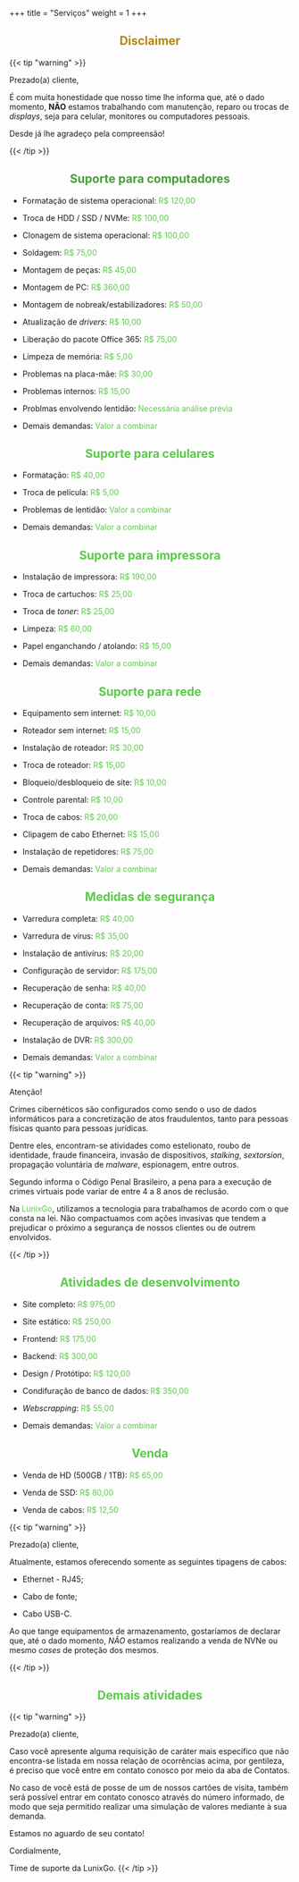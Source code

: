+++
title = "Serviços"
weight = 1
+++

<!-- ### Suporte para computadores -->

<center>
    <h2>
        <span style="color:#b8860b">Disclaimer</span>
    </h2>
</center>

{{< tip "warning" >}}

Prezado(a) cliente,

É com muita honestidade que nosso time lhe informa que, até o dado momento, **NÃO** estamos trabalhando com manutenção, reparo ou trocas de _displays_, seja para celular, monitores ou computadores pessoais.

Desde já lhe agradeço pela compreensão!

{{< /tip >}}


<center>
    <h2>
        <span style="color:#489f3a">Suporte para computadores</span>
    </h2>
</center>

- Formatação de sistema operacional: <span style="color:#5aca48">R$ 120,00</span>

- Troca de HDD / SSD / NVMe: <span style="color:#5aca48">R$ 100,00</span>

- Clonagem de sistema operacional: <span style="color:#5aca48">R$ 100,00</span>

- Soldagem: <span style="color:#5aca48">R$ 75,00</span>

- Montagem de peças: <span style="color:#5aca48">R$ 45,00</span>

- Montagem de PC: <span style="color:#5aca48">R$ 360,00</span>

- Montagem de nobreak/estabilizadores: <span style="color:#5aca48">R$ 50,00</span>

- Atualização de _drivers_: <span style="color:#5aca48">R$ 10,00</span>

- Liberação do pacote Office 365: <span style="color:#5aca48">R$ 75,00</span>

- Limpeza de memória: <span style="color:#5aca48">R$ 5,00</span>

- Problemas na placa-mãe: <span style="color:#5aca48">R$ 30,00</span>

- Problemas internos: <span style="color:#5aca48">R$ 15,00</span>

- Problmas envolvendo lentidão: <span style="color:#5aca48">Necessária análise prévia</span>

- Demais demandas: <span style="color:#5aca48">Valor a combinar</span>

<center>
    <h2>
        <span style="color:#5aca48">Suporte para celulares</span>
    </h2>
</center>

- Formatação: <span style="color:#5aca48">R$ 40,00</span>

- Troca de película: <span style="color:#5aca48">R$ 5,00</span>

- Problemas de lentidão: <span style="color:#5aca48">Valor a combinar</span>

- Demais demandas: <span style="color:#5aca48">Valor a combinar</span>

<center>
    <h2>
        <span style="color:#5aca48">Suporte para impressora</span>
    </h2>
</center>

- Instalação de impressora: <span style="color:#5aca48">R$ 190,00</span>

- Troca de cartuchos: <span style="color:#5aca48">R$ 25,00</span>

- Troca de _toner_: <span style="color:#5aca48">R$ 25,00</span>

- Limpeza: <span style="color:#5aca48">R$ 60,00</span>

- Papel enganchando / atolando: <span style="color:#5aca48">R$ 15,00</span>

- Demais demandas: <span style="color:#5aca48">Valor a combinar</span>

<center>
    <h2>
        <span style="color:#5aca48">Suporte para rede</span>
    </h2>
</center>

- Equipamento sem internet: <span style="color:#5aca48">R$ 10,00</span>

- Roteador sem internet: <span style="color:#5aca48">R$ 15,00</span>

- Instalação de roteador: <span style="color:#5aca48">R$ 30,00</span>

- Troca de roteador: <span style="color:#5aca48">R$ 15,00</span>

- Bloqueio/desbloqueio de site: <span style="color:#5aca48">R$ 10,00</span>

- Controle parental: <span style="color:#5aca48">R$ 10,00</span>

- Troca de cabos: <span style="color:#5aca48">R$ 20,00</span>

- Clipagem de cabo Ethernet: <span style="color:#5aca48">R$ 15,00</span>

- Instalação de repetidores: <span style="color:#5aca48">R$ 75,00</span>

- Demais demandas: <span style="color:#5aca48">Valor a combinar</span>
 
<center>
    <h2>
        <span style="color:#5aca48">Medidas de segurança</span>
    </h2>
</center>

- Varredura completa: <span style="color:#5aca48">R$ 40,00</span>

- Varredura de vírus: <span style="color:#5aca48">R$ 35,00</span>

- Instalação de antivírus: <span style="color:#5aca48">R$ 20,00</span>

- Configuração de servidor: <span style="color:#5aca48">R$ 175,00</span>

- Recuperação de senha: <span style="color:#5aca48">R$ 40,00</span>

- Recuperação de conta: <span style="color:#5aca48">R$ 75,00</span>

- Recuperação de arquivos: <span style="color:#5aca48">R$ 40,00</span>

- Instalação de DVR: <span style="color:#5aca48">R$ 300,00</span>

- Demais demandas: <span style="color:#5aca48">Valor a combinar</span>

{{< tip "warning" >}}

Atenção!

Crimes cibernéticos são configurados como sendo o uso de dados informáticos para a concretização de atos fraudulentos, tanto para pessoas físicas quanto para pessoas jurídicas. 

Dentre eles, encontram-se atividades como estelionato, roubo de identidade, fraude financeira, invasão de dispositivos, _stalking_, _sextorsion_, propagação voluntária de _malware_, espionagem, entre outros.

Segundo informa o Código Penal Brasileiro, a pena para a execução de crimes virtuais pode variar de entre 4 a 8 anos de reclusão.

Na <span style="color:#5aca48">LunixGo</span>, utilizamos a tecnologia para trabalhamos de acordo com o que consta na lei. Não compactuamos com ações invasivas que tendem a prejudicar o próximo a segurança de nossos clientes ou de outrem envolvidos.

{{< /tip >}}

<center>
    <h2>
        <span style="color:#5aca48">Atividades de desenvolvimento</span>
    </h2>
</center>

- Site completo: <span style="color:#5aca48">R$ 975,00</span>

- Site estático: <span style="color:#5aca48">R$ 250,00</span>

- Frontend: <span style="color:#5aca48">R$ 175,00</span>

- Backend: <span style="color:#5aca48">R$ 300,00</span>

- Design / Protótipo: <span style="color:#5aca48">R$ 120,00</span>

- Condifuração de banco de dados: <span style="color:#5aca48">R$ 350,00</span>

- _Webscrapping_: <span style="color:#5aca48">R$ 55,00</span>

- Demais demandas: <span style="color:#5aca48">Valor a combinar</span>


<center>
    <h2>
        <span style="color:#5aca48">Venda</span>
    </h2>
</center>

- Venda de HD (500GB / 1TB): <span style="color:#5aca48">R$ 65,00</span>

- Venda de SSD: <span style="color:#5aca48">R$ 80,00</span>

- Venda de cabos: <span style="color:#5aca48">R$ 12,50</span>

{{< tip "warning" >}}

Prezado(a) cliente,

Atualmente, estamos oferecendo somente as seguintes tipagens de cabos:

- Ethernet - RJ45;

- Cabo de fonte;

- Cabo USB-C.

Ao que tange equipamentos de armazenamento, gostaríamos de declarar que, até o dado momento, *NÃO* estamos realizando a venda de NVNe ou mesmo _cases_ de proteção dos mesmos.


{{< /tip >}}

<center>
    <h2>
        <span style="color:#5aca48">Demais atividades</span>
    </h2>
</center>

{{< tip "warning" >}}

Prezado(a) cliente,

Caso você apresente alguma requisição de caráter mais específico que não encontra-se listada em nossa relação de ocorrências acima, por gentileza, é preciso que você entre em contato conosco por meio da aba de Contatos.

No caso de você está de posse de um de nossos cartões de visita, também será possível entrar em contato conosco através do número informado, de modo que seja permitido realizar uma simulação de valores mediante à sua demanda.

Estamos no aguardo de seu contato!

Cordialmente,

Time de suporte da LunixGo. 
{{< /tip >}}

<!-- {{< button "./example" "Tutorials" "mb-1" >}} -->

<!-- {{< button "../docs/" "Back to docs" >}} -->